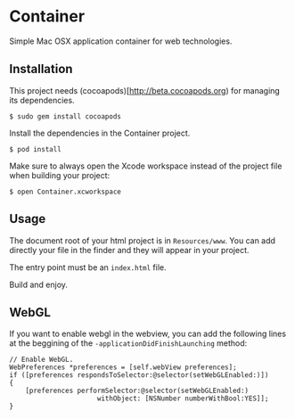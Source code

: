 Container
=========

Simple Mac OSX application container for web technologies.

Installation
------------

This project needs (cocoapods)[http://beta.cocoapods.org) 
for managing its dependencies.

    $ sudo gem install cocoapods

Install the dependencies in the Container project.

    $ pod install

Make sure to always open the Xcode workspace instead 
of the project file when building your project:

    $ open Container.xcworkspace

Usage
-----

The document root of your html project is in `Resources/www`.
You can add directly your file in the finder and they will
appear in your project.

The entry point must be an `index.html` file.

Build and enjoy.

WebGL
-----

If you want to enable webgl in the webview, you can add the following
lines at the beggining of the `-applicationDidFinishLaunching` method:
    
    // Enable WebGL.
    WebPreferences *preferences = [self.webView preferences];
    if ([preferences respondsToSelector:@selector(setWebGLEnabled:)])
    {
        [preferences performSelector:@selector(setWebGLEnabled:)
                          withObject: [NSNumber numberWithBool:YES]];
    }
